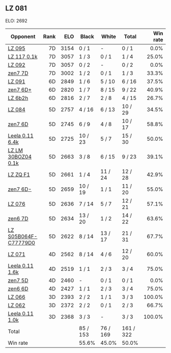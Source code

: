## LZ 081 ##

ELO: 2692

Opponent | Rank | ELO | Black | White | Total | Win rate
---------|-----:|----:|-------|-------|-------|-------:
[LZ 095](LZ%20095.md) | 7D | 3154 | 0 / 1 | - | 0 / 1 | 0.0%
[LZ 117 0.1k](LZ%20117%200.1k.md) | 7D | 3057 | 1 / 3 | 0 / 1 | 1 / 4 | 25.0%
[LZ 092](LZ%20092.md) | 7D | 3057 | 0 / 2 | - | 0 / 2 | 0.0%
[zen7 7D](zen7%207D.md) | 7D | 3002 | 1 / 2 | 0 / 1 | 1 / 3 | 33.3%
[LZ 091](LZ%20091.md) | 6D | 2849 | 1 / 6 | 5 / 10 | 6 / 16 | 37.5%
[zen7 6D+](zen7%206D+.md) | 6D | 2820 | 1 / 7 | 8 / 15 | 9 / 22 | 40.9%
[LZ 6b2h](LZ%206b2h.md) | 6D | 2816 | 2 / 7 | 2 / 8 | 4 / 15 | 26.7%
[LZ 084](LZ%20084.md) | 5D | 2757 | 4 / 16 | 6 / 13 | 10 / 29 | 34.5%
[zen7 6D](zen7%206D.md) | 5D | 2745 | 6 / 9 | 4 / 8 | 10 / 17 | 58.8%
[Leela 0.11 6.4k](Leela%200.11%206.4k.md) | 5D | 2725 | 10 / 23 | 5 / 7 | 15 / 30 | 50.0%
[LZ LM 30BOZ04 0.1k](LZ%20LM%2030BOZ04%200.1k.md) | 5D | 2663 | 3 / 8 | 6 / 15 | 9 / 23 | 39.1%
[LZ ZQ F1](LZ%20ZQ%20F1.md) | 5D | 2661 | 1 / 4 | 11 / 24 | 12 / 28 | 42.9%
[zen7 6D-](zen7%206D-.md) | 5D | 2659 | 10 / 19 | 1 / 1 | 11 / 20 | 55.0%
[LZ 076](LZ%20076.md) | 5D | 2636 | 7 / 14 | 5 / 7 | 12 / 21 | 57.1%
[zen6 7D](zen6%207D.md) | 5D | 2634 | 13 / 20 | 1 / 2 | 14 / 22 | 63.6%
[LZ S05B064F-C77779D0](LZ%20S05B064F-C77779D0.md) | 5D | 2622 | 8 / 14 | 13 / 17 | 21 / 31 | 67.7%
[LZ 071](LZ%20071.md) | 4D | 2562 | 8 / 14 | 4 / 6 | 12 / 20 | 60.0%
[Leela 0.11 1.6k](Leela%200.11%201.6k.md) | 4D | 2519 | 1 / 1 | 2 / 3 | 3 / 4 | 75.0%
[zen7 5D](zen7%205D.md) | 4D | 2460 | - | 0 / 1 | 0 / 1 | 0.0%
[zen6 6D](zen6%206D.md) | 4D | 2427 | 1 / 1 | 2 / 3 | 3 / 4 | 75.0%
[LZ 066](LZ%20066.md) | 3D | 2393 | 2 / 2 | 1 / 1 | 3 / 3 | 100.0%
[LZ 062](LZ%20062.md) | 3D | 2372 | 2 / 2 | 0 / 1 | 2 / 3 | 66.7%
[Leela 0.11 1.0k](Leela%200.11%201.0k.md) | 3D | 2368 | 3 / 3 | - | 3 / 3 | 100.0%
Total | | | 85 / 153 | 76 / 169 | 161 / 322 | 
Win rate| | | 55.6% | 45.0% | 50.0% | 
